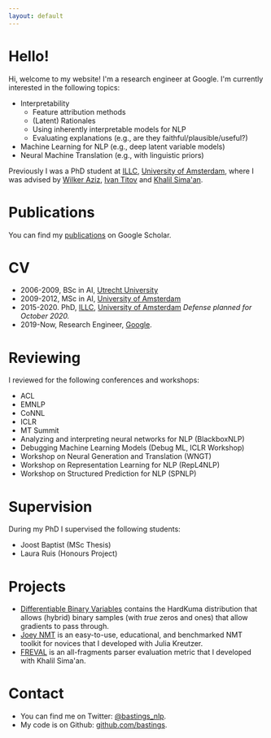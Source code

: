 ```yaml
---
layout: default
---
```


# Hello! 

Hi, welcome to my website! 
I'm a research engineer at Google. I'm currently interested in the following topics:

- Interpretability
  - Feature attribution methods
  - (Latent) Rationales
  - Using inherently interpretable models for NLP
  - Evaluating explanations (e.g., are they faithful/plausible/useful?)
- Machine Learning for NLP (e.g., deep latent variable models)
- Neural Machine Translation (e.g., with linguistic priors)

Previously I was a PhD student at [ILLC](https://www.illc.uva.nl/), [University of Amsterdam](https://www.uva.nl/), where I was advised by [Wilker Aziz](https://wilkeraziz.github.io/), [Ivan Titov](http://ivan-titov.org/) and [Khalil Sima'an](https://staff.fnwi.uva.nl/k.simaan/index.html). 

# Publications

You can find my [publications](https://scholar.google.com/citations?user=VG_wuYkAAAAJ&hl=en) on Google Scholar.

# CV

* 2006-2009, BSc in AI, [Utrecht University](https://www.uu.nl/)
* 2009-2012, MSc in AI, [University of Amsterdam](https://www.uva.nl/)
* 2015-2020. PhD, [ILLC](https://www.illc.uva.nl/), [University of Amsterdam](https://www.uva.nl/) *Defense planned for October 2020.*
* 2019-Now, Research Engineer, [Google](https://ai.google/).

# Reviewing

I reviewed for the following conferences and workshops:

* ACL
* EMNLP
* CoNNL
* ICLR
* MT Summit
* Analyzing and interpreting neural networks for NLP (BlackboxNLP)
* Debugging Machine Learning Models (Debug ML, ICLR Workshop)
* Workshop on Neural Generation and Translation (WNGT)
* Workshop on Representation Learning for NLP (RepL4NLP)
* Workshop on Structured Prediction for NLP (SPNLP)

# Supervision

During my PhD I supervised the following students:

* Joost Baptist (MSc Thesis)
* Laura Ruis (Honours Project)

# Projects

* [Differentiable Binary Variables](https://github.com/bastings/interpretable_predictions) contains the HardKuma distribution that allows (hybrid) binary samples (with *true* zeros and ones) that allow gradients to pass through.
* [Joey NMT](https://github.com/joeynmt/joeynmt) is an easy-to-use, educational, and benchmarked NMT toolkit for novices that I developed with Julia Kreutzer. 
* [FREVAL](https://github.com/bastings/freval) is an all-fragments parser evaluation metric that I developed with Khalil Sima'an.


# Contact

* You can find me on Twitter: [@bastings_nlp](https://twitter.com/bastings_nlp).
* My code is on Github: [github.com/bastings](https://github.com/bastings).
